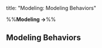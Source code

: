 <frontmatter>
title: "Modeling: Modeling Behaviors"
</frontmatter>

<link rel="stylesheet" href="{{baseUrl}}/css/textbook.css">

<div class="website-content" id="all">

%%**Modeling →**%%

<div id="title">

## Modeling Behaviors
</div>
<div id="main">

<include src="activityDiagrams/embed.md" boilerplate  />
<include src="sequenceDiagramsBasic/embed.md" boilerplate  />
<!-- <include src="sequenceDiagramsIntermediate/embed.md" boilerplate  /> -->
<!-- <include src="sequenceDiagramsAdvanced/embed.md" boilerplate  /> -->
<include src="useCaseDiagrams/embed.md" boilerplate  />
<include src="timingDiagrams/embed.md" boilerplate  />
<include src="interactionOverviewDiagrams/embed.md" boilerplate  />
<include src="communicationDiagrams/embed.md" boilerplate  />
<include src="stateMachineDiagrams/embed.md" boilerplate  />

</div>

</div>
